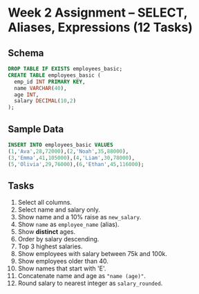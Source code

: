 # Week 2 Assignment – SELECT, Aliases, Expressions (12 Tasks)

## Schema
```sql
DROP TABLE IF EXISTS employees_basic;
CREATE TABLE employees_basic (
  emp_id INT PRIMARY KEY,
  name VARCHAR(40),
  age INT,
  salary DECIMAL(10,2)
);
```

## Sample Data
```sql
INSERT INTO employees_basic VALUES
(1,'Ava',28,72000),(2,'Noah',35,88000),
(3,'Emma',41,105000),(4,'Liam',30,78000),
(5,'Olivia',29,76000),(6,'Ethan',45,116000);
```

## Tasks

1) Select all columns.  
2) Select name and salary only.  
3) Show name and a 10% raise as `new_salary`.  
4) Show `name` as `employee_name` (alias).  
5) Show **distinct** ages.  
6) Order by salary descending.  
7) Top 3 highest salaries.  
8) Show employees with salary between 75k and 100k.  
9) Show employees older than 40.  
10) Show names that start with 'E'.  
11) Concatenate name and age as `"name (age)"`.  
12) Round salary to nearest integer as `salary_rounded`.

